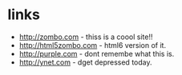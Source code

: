 # links

* http://zombo.com - thiss is a coool site!!
* http://html5zombo.com - html6 version of it.
* http://purple.com - dont remembe what this is.
* http://ynet.com - dget depressed today.
